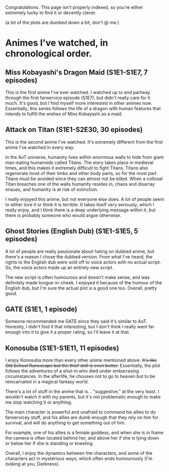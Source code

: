 Congratulations. This page isn't properly indexed, so you're either extremely lucky to find it or decently clever.

(a lot of the plots are dumbed down a bit, don't @ me.)

# Animes I've watched, in chronological order.
## Miss Kobayashi's Dragon Maid (S1E1-S1E7, 7 episodes)
This is the first anime I've ever watched.
I watched up to and partway through the first fanservice episode (S1E7), but didn't really care for it much.
It's good, but I find myself more interested in other animes now.
Essentially, this series follows the life of a dragon with human features that intends to fulfill the wishes of Miss Kobayashi as a maid.

## Attack on Titan (S1E1-S2E30, 30 episodes)
This is the second anime I've watched.
It's extremely different from the first anime I've watched in every way.

In the AoT universe, humanity lives within enormous walls to hide from giant man-eating humanoids called Titans.
The story takes place in medieval times, and this makes it extremely difficult to fight Titans.
Titans also regenerate most of their limbs and other body parts, so for the most part Titans must be avoided since they can almost not be killed.
When a collosal Titan breaches one of the walls humanity resides in, chaos and disarray ensues, and humanity is at risk of extinction.

I really enjoyed this anime, but not everyone else does. A lot of people seem to either love it or think it is terrible. It takes itself very seriously, which I really enjoy, and I think there is a deep underlying message within it, but there is probably someone who would argue otherwise.

## Ghost Stories (English Dub) (S1E1-S1E5, 5 episodes)
A lot of people are really passionate about hating on dubbed anime, but there's a reason I chose the dubbed version.
From what I've heard, the rights to the English dub were sold off to voice actors with no actual script.
So, the voice actors made up an entirely new script.

The new script is often humourous and doesn't make sense, and was definitely made tongue-in-cheek.
I enjoyed it because of the humour of the English dub, but I'm sure the actual plot is a good one too.
Overall, pretty good.

## GATE (S1E1, 1 episode)
Someone recommended me GATE since they said it's similar to AoT.
Honestly, I didn't find it that interesting, but I don't think I really went far enough into it to give it a proper rating, so I'll leave it at that.

## Konosuba (S1E1-S1E11, 11 episodes)
I enjoy Konosuba more than every other anime mentioned above.
~~It's like Old School Runescape but the thief skill is even better.~~
Essentially, the plot follows the adventures of a shut-in who died under embarrasing circumstances.
In the afterlife, he chooses not to go to heaven but to be reincarnated in a magical fantasy world.

There's a lot of stuff in the anime that is... "suggestive," at the very least.
I wouldn't watch it with my parents, but it's not problematic enough to make me stop watching it or anything.

The main character is powerful and unafraid to command his allies to do fanservicey stuff, and his allies are dumb enough that they rely on him for survival, and will do anything to get something out of him.

For example, one of his allies is a female goddess, and when she is in frame the camera is often located behind her, and above her if she is lying down or below her if she is standing or kneeling.

Overall, I enjoy the dynamics between the characters, and some of the characters act in mysterious ways, which often ends humourously (I'm looking at you, Darkness).